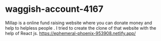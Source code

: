# waggish-account-4167
Millap is a online fund raising website where you can donate money and help to helpless people . I tried to create the clone of that website with the help of React js.
https://ephemeral-phoenix-953908.netlify.app/
